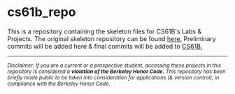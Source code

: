 # cs61b_repo
This is a repository containing the skeleton files for CS61B's Labs & Projects. The original skeleton repository can be found [here.](https://github.com/Berkeley-CS61B/skeleton-sp21) Preliminary commits will be added here & final commits will be added to [CS61B.](https://github.com/omcodedthis/CS61B)

-----------------------------------------------------------------------------------------------------------------------------------------------------------------------
<sub>*Disclaimer: If you are a current or a prospective student, accessing these projects in this repository is considered a ***violation of the Berkeley Honor Code.*** This repository has been briefly made public to be taken into consideration for applications (& version control), in compliance with the Berkeley Honor Code.*<sub/>

